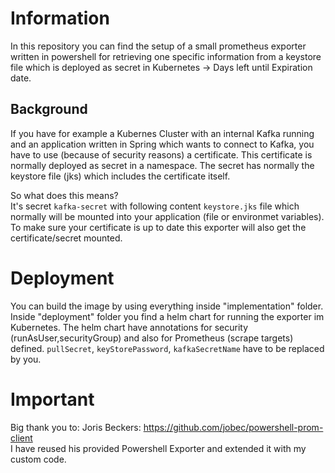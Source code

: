 # Information

In this repository you can find the setup of a small prometheus exporter written in powershell for retrieving one specific information from a keystore file which is deployed as secret in Kubernetes -> Days left until Expiration date. 

## Background
If you have for example a Kubernes Cluster with an internal Kafka running and an application written in Spring which wants to connect to Kafka, you have to use (because of security reasons) a certificate. This certificate is normally deployed as secret in a namespace. The secret has normally the keystore file (jks) which includes the certificate itself. 

So what does this means?  
It's secret `kafka-secret` with following content `keystore.jks` file which normally will be mounted into your application (file or environmet variables). To make sure your certificate is up to date this exporter will also get the certificate/secret mounted. 

# Deployment
You can build the image by using everything inside "implementation" folder. Inside "deployment" folder you find a helm chart for running the exporter im Kubernetes. The helm chart have annotations for security (runAsUser,securityGroup) and also for Prometheus (scrape targets) defined. `pullSecret`, `keyStorePassword`, `kafkaSecretName` have to be replaced by you. 


# Important
Big thank you to: Joris Beckers: https://github.com/jobec/powershell-prom-client  
I have reused his provided Powershell Exporter and extended it with my custom code. 